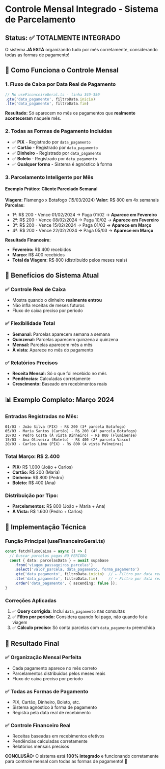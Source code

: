 # Controle Mensal Integrado - Sistema de Parcelamento

## Status: ✅ TOTALMENTE INTEGRADO

O sistema **JÁ ESTÁ** organizando tudo por mês corretamente, considerando todas as formas de pagamento!

## 📅 Como Funciona o Controle Mensal

### 1. **Fluxo de Caixa por Data Real de Pagamento**
```typescript
// No useFinanceiroGeral.ts - linha 349-350
.gte('data_pagamento', filtroData.inicio)
.lte('data_pagamento', filtroData.fim)
```

**Resultado:** Só aparecem no mês os pagamentos que **realmente aconteceram** naquele mês.

### 2. **Todas as Formas de Pagamento Incluídas**
- ✅ **PIX** - Registrado por `data_pagamento`
- ✅ **Cartão** - Registrado por `data_pagamento`  
- ✅ **Dinheiro** - Registrado por `data_pagamento`
- ✅ **Boleto** - Registrado por `data_pagamento`
- ✅ **Qualquer forma** - Sistema é agnóstico à forma

### 3. **Parcelamento Inteligente por Mês**

#### Exemplo Prático: Cliente Parcelado Semanal
**Viagem:** Flamengo x Botafogo (15/03/2024)
**Valor:** R$ 800 em 4x semanais
**Parcelas:**
- 1ª: R$ 200 - Vence 01/02/2024 → Paga 01/02 → **Aparece em Fevereiro**
- 2ª: R$ 200 - Vence 08/02/2024 → Paga 10/02 → **Aparece em Fevereiro**  
- 3ª: R$ 200 - Vence 15/02/2024 → Paga 01/03 → **Aparece em Março**
- 4ª: R$ 200 - Vence 22/02/2024 → Paga 05/03 → **Aparece em Março**

**Resultado Financeiro:**
- **Fevereiro:** R$ 400 recebidos
- **Março:** R$ 400 recebidos
- **Total da Viagem:** R$ 800 (distribuído pelos meses reais)

## 🎯 Benefícios do Sistema Atual

### ✅ **Controle Real de Caixa**
- Mostra quando o dinheiro **realmente entrou**
- Não infla receitas de meses futuros
- Fluxo de caixa preciso por período

### ✅ **Flexibilidade Total**
- **Semanal:** Parcelas aparecem semana a semana
- **Quinzenal:** Parcelas aparecem quinzena a quinzena  
- **Mensal:** Parcelas aparecem mês a mês
- **À vista:** Aparece no mês do pagamento

### ✅ **Relatórios Precisos**
- **Receita Mensal:** Só o que foi recebido no mês
- **Pendências:** Calculadas corretamente
- **Crescimento:** Baseado em recebimentos reais

## 📊 Exemplo Completo: Março 2024

### Entradas Registradas no Mês:
```
01/03 - João Silva (PIX) - R$ 200 (3ª parcela Botafogo)
05/03 - Maria Santos (Cartão) - R$ 200 (4ª parcela Botafogo)  
10/03 - Pedro Costa (À vista Dinheiro) - R$ 800 (Fluminense)
15/03 - Ana Oliveira (Boleto) - R$ 400 (2ª parcela Vasco)
20/03 - Carlos Lima (PIX) - R$ 800 (À vista Palmeiras)
```

### **Total Março:** R$ 2.400
- **PIX:** R$ 1.000 (João + Carlos)
- **Cartão:** R$ 200 (Maria)
- **Dinheiro:** R$ 800 (Pedro)  
- **Boleto:** R$ 400 (Ana)

### **Distribuição por Tipo:**
- **Parcelamentos:** R$ 800 (João + Maria + Ana)
- **À Vista:** R$ 1.600 (Pedro + Carlos)

## 🔧 Implementação Técnica

### Função Principal (useFinanceiroGeral.ts)
```typescript
const fetchFluxoCaixa = async () => {
  // Buscar parcelas pagas NO PERÍODO
  const { data: parcelasData } = await supabase
    .from('viagem_passageiros_parcelas')
    .select('valor_parcela, data_pagamento, forma_pagamento')
    .gte('data_pagamento', filtroData.inicio)  // ← Filtro por data real
    .lte('data_pagamento', filtroData.fim)     // ← Filtro por data real
    .order('data_pagamento', { ascending: false });
}
```

### Correções Aplicadas
1. ✅ **Query corrigida:** Inclui `data_pagamento` nas consultas
2. ✅ **Filtro por período:** Considera quando foi pago, não quando foi a viagem
3. ✅ **Cálculo preciso:** Só conta parcelas com `data_pagamento` preenchida

## 🎉 Resultado Final

### ✅ **Organização Mensal Perfeita**
- Cada pagamento aparece no mês correto
- Parcelamentos distribuídos pelos meses reais
- Fluxo de caixa preciso por período

### ✅ **Todas as Formas de Pagamento**
- PIX, Cartão, Dinheiro, Boleto, etc.
- Sistema agnóstico à forma de pagamento
- Registra pela data real de recebimento

### ✅ **Controle Financeiro Real**
- Receitas baseadas em recebimentos efetivos
- Pendências calculadas corretamente
- Relatórios mensais precisos

**CONCLUSÃO:** O sistema está **100% integrado** e funcionando corretamente para controle mensal com todas as formas de pagamento! 🚀